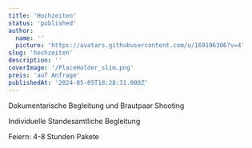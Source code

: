 ```yaml
---
title: 'Hochzeiten'
status: 'published'
author:
  name: ''
  picture: 'https://avatars.githubusercontent.com/u/169196306?v=4'
slug: 'hochzeiten'
description: ''
coverImage: '/PlaceHolder_slim.png'
preis: 'auf Anfrage'
publishedAt: '2024-05-05T18:28:31.000Z'
---
```


Dokumentarische Begleitung und Brautpaar Shooting

Individuelle Standesamtliche Begleitung

Feiern: 4-8 Stunden Pakete

   